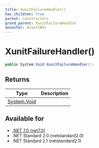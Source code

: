 ```yaml
---
title: XunitFailureHandler()
has_children: true
parent: Constructors
grand_parent: XunitFailureHandler
ancestor: AssertNet
---
```

# XunitFailureHandler()

```csharp
public System.Void XunitFailureHandler();
```

## Returns
|Type|Description|
|-|-|
|[System.Void](https://learn.microsoft.com/en-us/dotnet/api/system.void)||

## Available for
- [.NET 7.0 (net7.0)](https://versionsof.net/core/7.0/)
- .NET Standard 2.0 (netstandard2.0)
- .NET Standard 2.1 (netstandard2.1)

